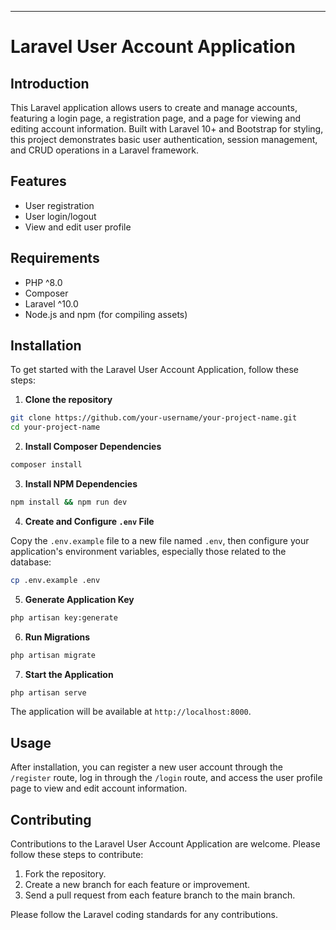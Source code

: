 ---

# Laravel User Account Application

## Introduction

This Laravel application allows users to create and manage accounts, featuring a login page, a registration page, and a page for viewing and editing account information. Built with Laravel 10+ and Bootstrap for styling, this project demonstrates basic user authentication, session management, and CRUD operations in a Laravel framework.

## Features

- User registration
- User login/logout
- View and edit user profile

## Requirements

- PHP ^8.0
- Composer
- Laravel ^10.0
- Node.js and npm (for compiling assets)

## Installation

To get started with the Laravel User Account Application, follow these steps:

1. **Clone the repository**

```bash
git clone https://github.com/your-username/your-project-name.git
cd your-project-name
```

2. **Install Composer Dependencies**

```bash
composer install
```

3. **Install NPM Dependencies**

```bash
npm install && npm run dev
```

4. **Create and Configure `.env` File**

Copy the `.env.example` file to a new file named `.env`, then configure your application's environment variables, especially those related to the database:

```bash
cp .env.example .env
```

5. **Generate Application Key**

```bash
php artisan key:generate
```

6. **Run Migrations**

```bash
php artisan migrate
```

7. **Start the Application**

```bash
php artisan serve
```

The application will be available at `http://localhost:8000`.

## Usage

After installation, you can register a new user account through the `/register` route, log in through the `/login` route, and access the user profile page to view and edit account information.

## Contributing

Contributions to the Laravel User Account Application are welcome. Please follow these steps to contribute:

1. Fork the repository.
2. Create a new branch for each feature or improvement.
3. Send a pull request from each feature branch to the main branch.

Please follow the Laravel coding standards for any contributions.

